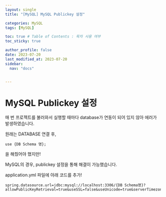 ```yaml
---
layout: single
title: "[MySQL] MySQL Publickey 설정"

categories: MySQL
tags: [MySQL]

toc: true # Table of Contents : 목차 사용 여부
toc_sticky: true

author_profile: false
date: 2023-07-20
last_modified_at: 2023-07-20
sidebar:
  nav: "docs"


---
```




# MySQL Publickey 설정

매 번 프로젝트를 불러와서 실행할 때마다 database가 연동이 되어 있지 않아 에러가 발생하였습니다.

원래는 DATABASE 연결 후,
~~~mysql
use {DB Schema 명};
~~~

을 해줬어야 했지만!

MySQL의 경우, publickey 설정을 통해 해결이 가능했습니다.

application.yml 파일에 아래 코드를 추가!

~~~properties
spring.datasource.url=jdbc:mysql://localhost:3306/{DB Schema명}?allowPublicKeyRetrieval=true&useSSL=false&useUnicode=true&serverTimezone=Asia/Seoul
~~~

